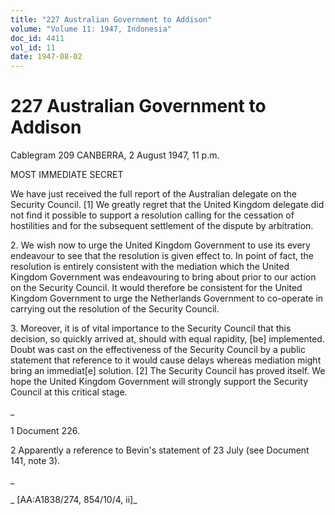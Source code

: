 ```yaml
---
title: "227 Australian Government to Addison"
volume: "Volume 11: 1947, Indonesia"
doc_id: 4411
vol_id: 11
date: 1947-08-02
---
```


# 227 Australian Government to Addison

Cablegram 209 CANBERRA, 2 August 1947, 11 p.m.

MOST IMMEDIATE SECRET

We have just received the full report of the Australian delegate on the Security Council. [1] We greatly regret that the United Kingdom delegate did not find it possible to support a resolution calling for the cessation of hostilities and for the subsequent settlement of the dispute by arbitration.

2\. We wish now to urge the United Kingdom Government to use its every endeavour to see that the resolution is given effect to. In point of fact, the resolution is entirely consistent with the mediation which the United Kingdom Government was endeavouring to bring about prior to our action on the Security Council. It would therefore be consistent for the United Kingdom Government to urge the Netherlands Government to co-operate in carrying out the resolution of the Security Council.

3\. Moreover, it is of vital importance to the Security Council that this decision, so quickly arrived at, should with equal rapidity, [be] implemented. Doubt was cast on the effectiveness of the Security Council by a public statement that reference to it would cause delays whereas mediation might bring an immediat[e] solution. [2] The Security Council has proved itself. We hope the United Kingdom Government will strongly support the Security Council at this critical stage.

_

1 Document 226.

2 Apparently a reference to Bevin's statement of 23 July (see Document 141, note 3).

_

_ [AA:A1838/274, 854/10/4, ii]_
